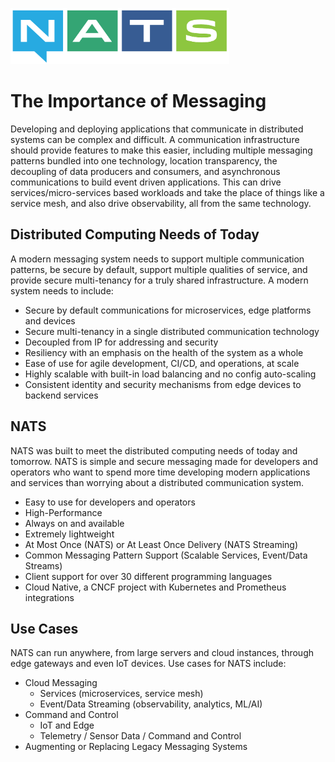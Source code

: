 
<a href="https://nats.io"><img src="nats-horizontal-color.png" width="350" height="90" title="NATS Logo">
</a>
# The Importance of Messaging

Developing and deploying applications that communicate in distributed systems
can be complex and difficult.  A communication infrastructure should provide
features to make this easier, including multiple messaging patterns bundled
into one technology, location transparency, the decoupling of data producers
and consumers, and asynchronous communications to build event driven
applications.  This can drive services/micro-services based workloads and take
the place of things like a service mesh, and also drive observability, all
from the same technology.

## Distributed Computing Needs of Today

A modern messaging system needs to support multiple communication patterns, be
secure by default, support multiple qualities of service, and provide secure
multi-tenancy for a truly shared infrastructure. A modern system needs to include:

* Secure by default communications for microservices, edge platforms and devices
* Secure multi-tenancy in a single distributed communication technology
* Decoupled from IP for addressing and security
* Resiliency with an emphasis on the health of the system as a whole
* Ease of use for agile development, CI/CD, and operations, at scale
* Highly scalable with built-in load balancing and no config auto-scaling
* Consistent identity and security mechanisms from edge devices to backend services

## NATS

NATS was built to meet the distributed computing needs of today and tomorrow.
NATS is simple and secure messaging made for developers and operators who want
to spend more time developing modern applications and services than worrying
about a distributed communication system.

* Easy to use for developers and operators
* High-Performance
* Always on and available
* Extremely lightweight
* At Most Once (NATS) or At Least Once Delivery (NATS Streaming)
* Common Messaging Pattern Support (Scalable Services, Event/Data Streams)
* Client support for over 30 different programming languages
* Cloud Native, a CNCF project with Kubernetes and Prometheus integrations

## Use Cases

NATS can run anywhere, from large servers and cloud instances, through edge
gateways and even IoT devices.  Use cases for NATS include:

* Cloud Messaging
  * Services (microservices, service mesh)
  * Event/Data Streaming (observability, analytics, ML/AI)
* Command and Control
  * IoT and Edge
  * Telemetry / Sensor Data / Command and Control
* Augmenting or Replacing Legacy Messaging Systems
